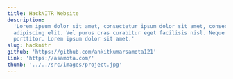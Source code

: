 ```yaml
---
title: HackNITR Website
description:
  'Lorem ipsum dolor sit amet, consectetur ipsum dolor sit amet, consectetur
  adipiscing elit. Vel purus cras curabitur eget facilisis nisl. Neque a
  porttitor. Lorem ipsum dolor sit amet.'
slug: hacknitr
github: 'https://github.com/ankitkumarsamota121'
link: 'https://asamota.com/'
thumb: '../../src/images/project.jpg'
---
```

